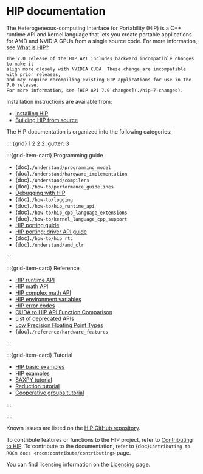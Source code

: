 <head>
  <meta charset="UTF-8">
  <meta name="description" content="HIP documentation and programming guide.">
  <meta name="keywords" content="HIP, Heterogeneous-computing Interface for Portability, HIP programming guide">
</head>

# HIP documentation

The Heterogeneous-computing Interface for Portability (HIP) is a C++ runtime API
and kernel language that lets you create portable applications for AMD and
NVIDIA GPUs from a single source code. For more information, see [What is HIP?](./what_is_hip)

```{note}
The 7.0 release of the HIP API includes backward incompatible changes to make it
align more closely with NVIDIA CUDA. These change are incompatible with prior releases,
and may require recompiling existing HIP applications for use in the 7.0 release.
For more information, see [HIP API 7.0 changes](./hip-7-changes).
```

Installation instructions are available from:

* [Installing HIP](./install/install)
* [Building HIP from source](./install/build)

The HIP documentation is organized into the following categories:

::::{grid} 1 2 2 2
:gutter: 3

:::{grid-item-card} Programming guide

* {doc}`./understand/programming_model`
* {doc}`./understand/hardware_implementation`
* {doc}`./understand/compilers`
* {doc}`./how-to/performance_guidelines`
* [Debugging with HIP](./how-to/debugging)
* {doc}`./how-to/logging`
* {doc}`./how-to/hip_runtime_api`
* {doc}`./how-to/hip_cpp_language_extensions`
* {doc}`./how-to/kernel_language_cpp_support`
* [HIP porting guide](./how-to/hip_porting_guide)
* [HIP porting: driver API guide](./how-to/hip_porting_driver_api)
* {doc}`./how-to/hip_rtc`
* {doc}`./understand/amd_clr`

:::

:::{grid-item-card} Reference

* [HIP runtime API](./reference/hip_runtime_api_reference)
* [HIP math API](./reference/math_api)
* [HIP complex math API](./reference/complex_math_api)
* [HIP environment variables](./reference/env_variables)
* [HIP error codes](./reference/error_codes)
* [CUDA to HIP API Function Comparison](./reference/api_syntax)
* [List of deprecated APIs](./reference/deprecated_api_list)
* [Low Precision Floating Point Types](./reference/low_fp_types)
* {doc}`./reference/hardware_features`

:::

:::{grid-item-card} Tutorial

* [HIP basic examples](https://github.com/ROCm/rocm-examples/tree/develop/HIP-Basic)
* [HIP examples](https://github.com/ROCm/rocm-examples)
* [SAXPY tutorial](./tutorial/saxpy)
* [Reduction tutorial](./tutorial/reduction)
* [Cooperative groups tutorial](./tutorial/cooperative_groups_tutorial)

:::

::::

Known issues are listed on the [HIP GitHub repository](https://github.com/ROCm/HIP/issues).

To contribute features or functions to the HIP project, refer to [Contributing to HIP](https://github.com/ROCm/HIP/blob/develop/CONTRIBUTING.md).
To contribute to the documentation, refer to {doc}`Contributing to ROCm docs <rocm:contribute/contributing>` page.

You can find licensing information on the [Licensing](https://rocm.docs.amd.com/en/latest/about/license.html) page.
